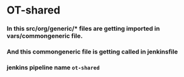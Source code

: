 # OT-shared

### In this src/org/generic/* files are getting imported in vars/commongeneric file.
### And this commongeneric file is getting called in jenkinsfile
### jenkins pipeline name `ot-shared`
